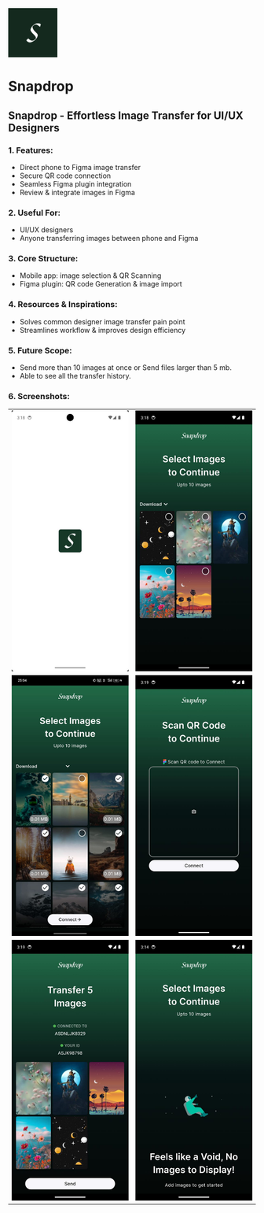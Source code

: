 <a>
<img src="assets/svg_asset/snapdrop_logo.svg" height="100" width="100"> 
<h1> Snapdrop </h1>

## Snapdrop - Effortless Image Transfer for UI/UX Designers

### 1. Features:

* Direct phone to Figma image transfer
* Secure QR code connection
* Seamless Figma plugin integration
* Review & integrate images in Figma

### 2. Useful For:

* UI/UX designers
* Anyone transferring images between phone and Figma

### 3. Core Structure:

* Mobile app: image selection & QR Scanning
* Figma plugin: QR code Generation & image import

### 4. Resources & Inspirations:

* Solves common designer image transfer pain point
* Streamlines workflow & improves design efficiency

### 5. Future Scope:

* Send more than 10 images at once or Send files larger than 5 mb.
* Able to see all the transfer history.

### 6. Screenshots:
<table>
  <tr>
    <td>
      <img src="assets/app_screenshots/splashscreen.jpeg" alt="Splashscreen" width="300">
    </td>
    <td>
      <img src="assets/app_screenshots/home_screen.jpeg" alt="HomeScreen"  width="300">
    </td>
  </tr>
   <tr>
    <td>
      <img src="assets/app_screenshots/multiple_selection.jpeg" alt="Splashscreen" width="300">
    </td>
    <td>
      <img src="assets/app_screenshots/qr_screen.jpeg" alt="HomeScreen" width="300">
    </td>
  </tr>
     <tr>
    <td>
      <img src="assets/app_screenshots/review_images_2.jpeg" alt="Splashscreen" width="300">
    </td>
    <td>
      <img src="assets/app_screenshots/void_error.jpeg" alt="HomeScreen" width="300">
    </td>
  </tr>
</table>

</a>

